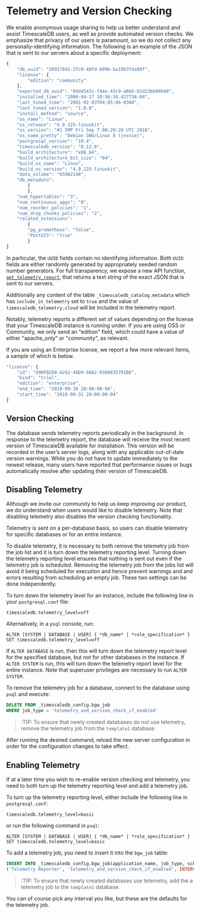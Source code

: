 # Telemetry and Version Checking
We enable anonymous usage sharing to help us better
understand and assist TimescaleDB users, as well as provide automated version
checks. We emphasize that privacy of our users is paramount, so we do not
collect any personally-identifying information. The following is an example of
the JSON that is sent to our servers about a specific deployment:

```javascript
{
	"db_uuid": "26917841-2fc0-48fd-b096-ba19b3fda98f",
	"license": {
		"edition": "community"
	},
	"exported_db_uuid": "8dd4543c-f44e-43c9-a666-02d23bb09b90",
	"installed_time": "2000-04-17 10:56:59.427738-04",
	"last_tuned_time": "2001-02-03T04:05:06-0300",
	"last_tuned_version": "1.0.0",
	"install_method": "source",
	"os_name": "Linux",
	"os_release": "4.9.125-linuxkit",
	"os_version": "#1 SMP Fri Sep 7 08:20:28 UTC 2018",
	"os_name_pretty": "Debian GNU/Linux 8 (jessie)",
	"postgresql_version": "10.4",
	"timescaledb_version": "0.12.0",
	"build_architecture": "x86_64",
	"build_architecture_bit_size": "64",
	"build_os_name": "Linux",
	"build_os_version": "4.9.125-linuxkit",
	"data_volume": "65982148",
	"db_metadata":
    	{
    	},
	"num_hypertables": "3",
	"num_continuous_aggs": "0",
	"num_reorder_policies": "1",
	"num_drop_chunks_policies": "2",
	"related_extensions":
    	{
		"pg_prometheus": "false",
		"PostGIS": "true"
    	}
}
```

In particular, the `UUID` fields contain no identifying information.
Both `UUID` fields are either randomly generated by appropriately seeded
random number generators.  For full transparency, we expose a
new API function, [`get_telemetry_report`][get_telemetry_report], that returns
a text string of the exact JSON that is sent to our servers.

Additionally any content of the table `_timescaledb_catalog.metadata` which has
`include_in_telemetry` set to `true` and the value of `timescaledb_telemetry.cloud`
will be included in the telemetry report.

Notably, telemetry reports a different set of values depending on the license
that your TimescaleDB instance is running under. If you are using OSS or Community,
we only send an "edition" field, which could have a value of either "apache_only" or "community",
as relevant.

If you are using an Enterprise license, we report a few more relevant items, a sample
of which is below.

```javascript
"license": {
	"id": "490FB260-A292-4AD9-9AA2-0360835791B8",
	"kind": "trial",
	"edition": "enterprise",
	"end_time": "2018-09-30 20:00:00-04",
	"start_time": "2018-08-31 20:00:00-04"
}
```

## Version Checking
The database sends telemetry reports periodically in the background.
In response to the telemetry report, the database will receive the most recent
version of TimescaleDB available for installation. This version will be
recorded in the user’s server logs, along with any applicable out-of-date
version warnings. While you do not have to update immediately to the newest
release, many users have reported that performance issues or bugs
automatically resolve after updating their version of TimescaleDB.

## Disabling Telemetry

Although we invite our community to help us keep improving our
product, we do understand when users would like to disable
telemetry. Note that disabling telemetry also disables the version
checking functionality.

Telemetry is sent on a per-database basis, so users can disable
telemetry for specific databases or for an entire instance.

To disable telemetry, it is necessary to both remove the telemetry job
from the job list and it is turn down the telemetry reporting
level. Turning down the telemetry reporting level ensures that nothing
is sent out even if the telemetry job is scheduled.  Removing the
telemetry job from the jobs list will avoid it being scheduled for
execution and hence prevent warnings and and errors resulting from
scheduling an empty job. These two settings can be done independently.

To turn down the telemetry level for an instance, include the
following line in your `postgresql.conf` file:

```
timescaledb.telemetry_level=off
```

Alternatively, in a `psql` console, run:

```
ALTER [SYSTEM | DATABASE | USER] { *db_name* | *role_specification* } SET timescaledb.telemetry_level=off
```

If `ALTER DATABASE` is run, then this will turn down the telemetry
report level for the specified database, but not for other databases
in the instance. If `ALTER SYSTEM` is run, this will turn down the
telemetry report level for the entire instance.  Note that superuser
privileges are necessary to run `ALTER SYSTEM`.

To remove the telemetry job for a database, connect to the database
using `psql` and execute:

```sql
DELETE FROM _timescaledb_config.bgw_job
WHERE job_type = 'telemetry_and_version_check_if_enabled'
```

>:TIP: To ensure that newly created databases do not use telemetry,
>remove the telemetry job from the `template1` database.

After running the desired command, reload the new server configuration in order
for the configuration changes to take effect.

## Enabling Telemetry

If at a later time you wish to re-enable version checking and
telemetry, you need to both turn up the telemetry reporting level and
add a telemetry job.

To turn up the telemetry reporting level, either include the following
line in `postgresql.conf`:

```
timescaledb.telemetry_level=basic
```

or run the following command in `psql`:

```
ALTER [SYSTEM | DATABASE | USER] { *db_name* | *role_specification* } SET timescaledb.telemetry_level=basic
```

To add a telemetry job, you need to insert it into the `bgw_job` table:

```sql
INSERT INTO _timescaledb_config.bgw_job(application_name, job_type, schedule_interval, max_runtime_retries, retry_period) VALUES
('Telemetry Reporter', 'telemetry_and_version_check_if_enabled', INTERVAL '24h', INTERVAL '100s', -1, INTERVAL '1h')
```

>:TIP: To ensure that newly created databases use telemetry, add the a
>telemetry job to the `template1` database.

You can of course pick any interval you like, but these are the
defaults for the telemetry job.

[get_telemetry_report]: /api#get_telemetry_report
